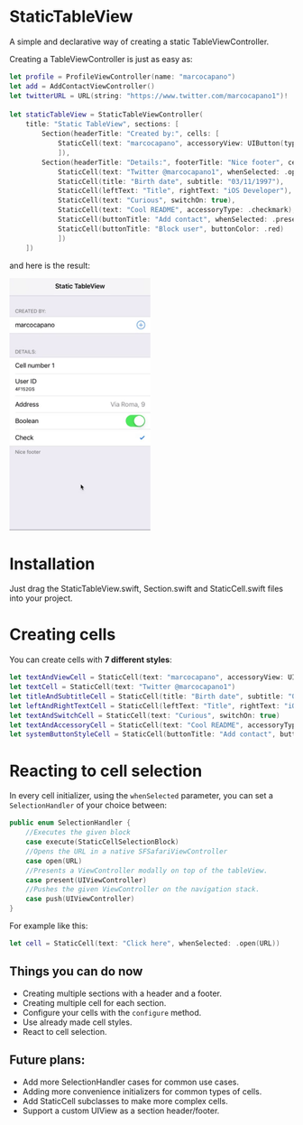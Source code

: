 # StaticTableView

A simple and declarative way of creating a static TableViewController.

Creating a TableViewController is just as easy as:

``` swift
let profile = ProfileViewController(name: "marcocapano")
let add = AddContactViewController()
let twitterURL = URL(string: "https://www.twitter.com/marcocapano1")!

let staticTableView = StaticTableViewController(
    title: "Static TableView", sections: [
        Section(headerTitle: "Created by:", cells: [
            StaticCell(text: "marcocapano", accessoryView: UIButton(type: .contactAdd), whenSelected: .push(profile))
            ]),
        Section(headerTitle: "Details:", footerTitle: "Nice footer", cells: [
            StaticCell(text: "Twitter @marcocapano1", whenSelected: .open(twitterURL)),
            StaticCell(title: "Birth date", subtitle: "03/11/1997"),
            StaticCell(leftText: "Title", rightText: "iOS Developer"),
            StaticCell(text: "Curious", switchOn: true),
            StaticCell(text: "Cool README", accessoryType: .checkmark),
            StaticCell(buttonTitle: "Add contact", whenSelected: .present(add)),
            StaticCell(buttonTitle: "Block user", buttonColor: .red)
            ])
    ])

```

and here is the result:

<img src="/screenshots/example.gif" width="250">

# Installation
Just drag the StaticTableView.swift, Section.swift and StaticCell.swift files into your project.

# Creating cells
You can create cells with **7 different styles**:

``` swift
let textAndViewCell = StaticCell(text: "marcocapano", accessoryView: UIButton(type: .contactAdd))
let textCell = StaticCell(text: "Twitter @marcocapano1")
let titleAndSubtitleCell = StaticCell(title: "Birth date", subtitle: "03/11/1997")
let leftAndRightTextCell = StaticCell(leftText: "Title", rightText: "iOS Developer")
let textAndSwitchCell = StaticCell(text: "Curious", switchOn: true)
let textAndAccessoryCell = StaticCell(text: "Cool README", accessoryType: .checkmark)
let systemButtonStyleCell = StaticCell(buttonTitle: "Add contact", buttonColor: .red)

```

# Reacting to cell selection
In every cell initializer, using the `whenSelected` parameter, you can set a `SelectionHandler` of your choice between:

``` swift
public enum SelectionHandler {
    //Executes the given block
    case execute(StaticCellSelectionBlock)
    //Opens the URL in a native SFSafariViewController
    case open(URL)
    //Presents a ViewController modally on top of the tableView.
    case present(UIViewController)
    //Pushes the given ViewController on the navigation stack.
    case push(UIViewController)
}

```

For example like this:

``` swift
let cell = StaticCell(text: "Click here", whenSelected: .open(URL))

```

## Things you can do now
- Creating multiple sections with a header and a footer.
- Creating multiple cell for each section.
- Configure your cells with the `configure` method.
- Use already made cell styles.
- React to cell selection.

## Future plans:
- Add more SelectionHandler cases for common use cases.
- Adding more convenience initializers for common types of cells.
- Add StaticCell subclasses to make more complex cells.
- Support a custom UIView as a section header/footer.



